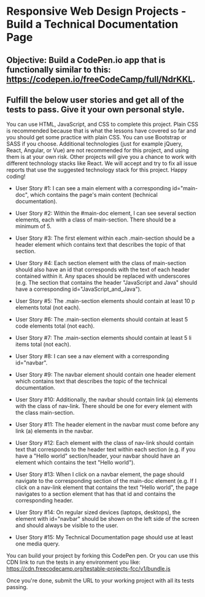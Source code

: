 # Responsive Web Design Projects - Build a Technical Documentation Page

## Objective: Build a CodePen.io app that is functionally similar to this: https://codepen.io/freeCodeCamp/full/NdrKKL.

## Fulfill the below user stories and get all of the tests to pass. Give it your own personal style.

You can use HTML, JavaScript, and CSS to complete this project. Plain CSS is recommended because that is what the lessons have covered so far and you should get some practice with plain CSS. You can use Bootstrap or SASS if you choose. Additional technologies (just for example jQuery, React, Angular, or Vue) are not recommended for this project, and using them is at your own risk. Other projects will give you a chance to work with different technology stacks like React. We will accept and try to fix all issue reports that use the suggested technology stack for this project. Happy coding!

+ User Story #1: I can see a main element with a corresponding id="main-doc", which contains the page's main content (technical documentation).

+ User Story #2: Within the #main-doc element, I can see several section elements, each with a class of main-section. There should be a minimum of 5.

+ User Story #3: The first element within each .main-section should be a header element which contains text that describes the topic of that section.

+ User Story #4: Each section element with the class of main-section should also have an id that corresponds with the text of each header contained within it. Any spaces should be replaced with underscores (e.g. The section that contains the header "JavaScript and Java" should have a corresponding id="JavaScript_and_Java").

+ User Story #5: The .main-section elements should contain at least 10 p elements total (not each).

+ User Story #6: The .main-section elements should contain at least 5 code elements total (not each).

+ User Story #7: The .main-section elements should contain at least 5 li items total (not each).

+ User Story #8: I can see a nav element with a corresponding id="navbar".

+ User Story #9: The navbar element should contain one header element which contains text that describes the topic of the technical documentation.

+ User Story #10: Additionally, the navbar should contain link (a) elements with the class of nav-link. There should be one for every element with the class main-section.

+ User Story #11: The header element in the navbar must come before any link (a) elements in the navbar.

+ User Story #12: Each element with the class of nav-link should contain text that corresponds to the header text within each section (e.g. if you have a "Hello world" section/header, your navbar should have an element which contains the text "Hello world").

+ User Story #13: When I click on a navbar element, the page should navigate to the corresponding section of the main-doc element (e.g. If I click on a nav-link element that contains the text "Hello world", the page navigates to a section element that has that id and contains the corresponding header.

+ User Story #14: On regular sized devices (laptops, desktops), the element with id="navbar" should be shown on the left side of the screen and should always be visible to the user.

+ User Story #15: My Technical Documentation page should use at least one media query.

You can build your project by forking this CodePen pen. Or you can use this CDN link to run the tests in any environment you like: https://cdn.freecodecamp.org/testable-projects-fcc/v1/bundle.js

Once you're done, submit the URL to your working project with all its tests passing.